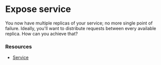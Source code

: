 # Expose service
You now have multiple replicas of your service; no more single point of failure. Ideally, you'll want to distribute requests between every available replica. How can you achieve that?

### Resources
  - [Service](https://kubernetes.io/docs/concepts/services-networking/service/)